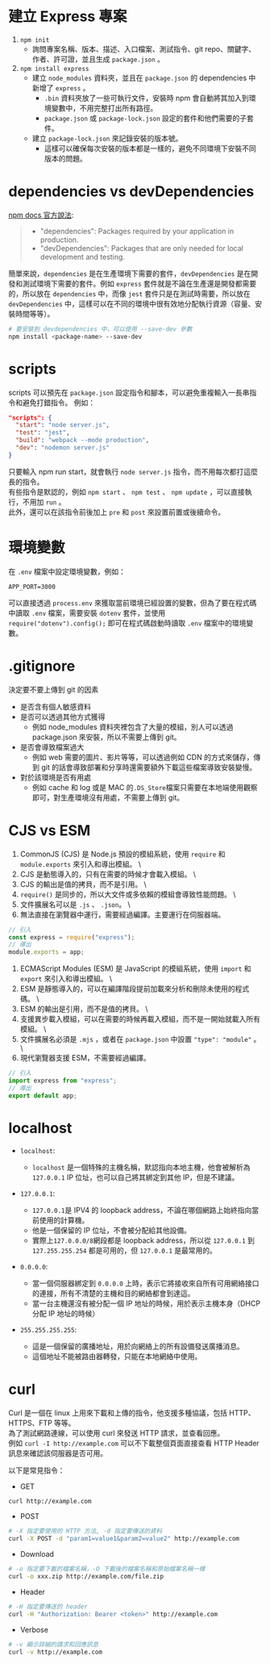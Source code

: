 # 建立 Express 專案

1. `npm init`
   - 詢問專案名稱、版本、描述、入口檔案、測試指令、git repo、關鍵字、作者、許可證，並且生成 `package.json` 。
2. `npm install express`
   - 建立 `node_modules` 資料夾，並且在 `package.json` 的 dependencies 中新增了 `express` 。
     - `.bin` 資料夾放了一些可執行文件，安裝時 npm 會自動將其加入到環境變數中，不用完整打出所有路徑。
     - `package.json` 或 `package-lock.json` 設定的套件和他們需要的子套件。
   - 建立 `package-lock.json` 來記錄安裝的版本號。
     - 這樣可以確保每次安裝的版本都是一樣的，避免不同環境下安裝不同版本的問題。

# dependencies vs devDependencies

[npm docs 官方說法](https://docs.npmjs.com/cli/v7/configuring-npm/package-json#dependencies):

> - "dependencies": Packages required by your application in production.
> - "devDependencies": Packages that are only needed for local development and testing.

簡單來說，`dependencies` 是在生產環境下需要的套件，`devDependencies` 是在開發和測試環境下需要的套件。例如
`express` 套件就是不論在生產還是開發都需要的，所以放在 `dependencies` 中，而像 `jest` 套件只是在測試時需要，所以放在`devDependencies` 中，這樣可以在不同的環境中很有效地分配執行資源（容量、安裝時間等等）。

```bash
# 要安裝到 devdependencies 中，可以使用 --save-dev 參數
npm install <package-name> --save-dev
```

# scripts

scripts 可以預先在 `package.json` 設定指令和腳本，可以避免重複輸入一長串指令和避免打錯指令。
例如：

```json
"scripts": {
  "start": "node server.js",
  "test": "jest",
  "build": "webpack --mode production",
  "dev": "nodemon server.js"
}
```

只要輸入 npm run start，就會執行 `node server.js` 指令，而不用每次都打這麼長的指令。 \
有些指令是默認的，例如 `npm start` 、 `npm test` 、 `npm update` ，可以直接執行，不用加 `run` 。 \
此外，還可以在該指令前後加上 `pre` 和 `post` 來設置前置或後續命令。

# 環境變數

在 `.env` 檔案中設定環境變數，例如：

```env
APP_PORT=3000
```

可以直接透過 `process.env` 來獲取當前環境已經設置的變數，但為了要在程式碼中讀取 `.env` 檔案，需要安裝 `dotenv` 套件，並使用 `require("dotenv").config();` 即可在程式碼啟動時讀取 `.env` 檔案中的環境變數。

# .gitignore

決定要不要上傳到 git 的因素

- 是否含有個人敏感資料
- 是否可以透過其他方式獲得
  - 例如 node_modules 資料夾裡包含了大量的模組，別人可以透過 package.json 來安裝，所以不需要上傳到 git。
- 是否會導致檔案過大
  - 例如 web 需要的圖片、影片等等，可以透過例如 CDN 的方式來儲存，傳到 git 的話會導致部署和分享時還需要額外下載這些檔案導致安裝變慢。
- 對於該環境是否有用處
  - 例如 cache 和 log 或是 MAC 的`.DS_Store`檔案只需要在本地端使用觀察即可，對生產環境沒有用處，不需要上傳到 git。

# CJS vs ESM

1. CommonJS (CJS) 是 Node.js 預設的模組系統，使用 `require` 和 `module.exports` 來引入和導出模組。 \
2. CJS 是動態導入的，只有在需要的時候才會載入模組。 \
3. CJS 的輸出是值的拷貝，而不是引用。 \
4. `require()` 是同步的，所以大文件或多依賴的模組會導致性能問題。 \
5. 文件擴展名可以是 `.js` 、 `.json`。 \
6. 無法直接在瀏覽器中運行，需要經過編譯。主要運行在伺服器端。

```js
// 引入
const express = require("express");
// 導出
module.exports = app;
```

1. ECMAScript Modules (ESM) 是 JavaScript 的模組系統，使用 `import` 和 `export` 來引入和導出模組。 \
2. ESM 是靜態導入的，可以在編譯階段提前加載來分析和刪除未使用的程式碼。 \
3. ESM 的輸出是引用，而不是值的拷貝。 \
4. 支援異步載入模組，可以在需要的時候再載入模組，而不是一開始就載入所有模組。 \
5. 文件擴展名必須是 `.mjs` ，或者在 `package.json` 中設置 `"type": "module"` 。 \
6. 現代瀏覽器支援 ESM，不需要經過編譯。

```js
// 引入
import express from "express";
// 導出
export default app;
```

# localhost

- `localhost`:

  - `localhost` 是一個特殊的主機名稱，默認指向本地主機，他會被解析為 `127.0.0.1` IP 位址，也可以自己將其綁定到其他 IP，但是不建議。

- `127.0.0.1`:

  - `127.0.0.1`是 IPV4 的 loopback address，不論在哪個網路上始終指向當前使用的計算機。
  - 他是一個保留的 IP 位址，不會被分配給其他設備。
  - 實際上`127.0.0.0/8`網段都是 loopback address，所以從 `127.0.0.1` 到 `127.255.255.254` 都是可用的，但 `127.0.0.1` 是最常用的。

- `0.0.0.0`:

  - 當一個伺服器綁定到 `0.0.0.0` 上時，表示它將接收來自所有可用網絡接口的連接，所有不清楚的主機和目的網絡都會到達這。
  - 當一台主機還沒有被分配一個 IP 地址的時候，用於表示主機本身（DHCP 分配 IP 地址的時候）

- `255.255.255.255`:
  - 這是一個保留的廣播地址，用於向網絡上的所有設備發送廣播消息。
  - 這個地址不能被路由器轉發，只能在本地網絡中使用。

# curl

Curl 是一個在 linux 上用來下載和上傳的指令，他支援多種協議，包括 HTTP、HTTPS、FTP 等等。 \
為了測試網路連線，可以使用 curl 來發送 HTTP 請求，並查看回應。 \
例如 `curl -I http://example.com` 可以不下載整個頁面直接查看 HTTP Header 訊息來確認該伺服器是否可用。

以下是常見指令：

- GET

```bash
curl http://example.com
```

- POST

```bash
# -X 指定要使用的 HTTP 方法, -d 指定要傳送的資料
curl -X POST -d "param1=value1&param2=value2" http://example.com
```

- Download

```bash
# -o 指定要下載的檔案名稱，-O 下載後的檔案名稱和原始檔案名稱一樣
curl -o xxx.zip http://example.com/file.zip
```

- Header

```bash
# -H 指定要傳送的 header
curl -H "Authorization: Bearer <token>" http://example.com
```

- Verbose

```bash
# -v 顯示詳細的請求和回應訊息
curl -v http://example.com
```
